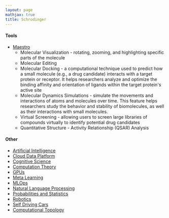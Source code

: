 ```yaml
---
layout: page
mathjax: true
title: Schrodinger
---
```

#### Tools
* [Maestro](https://www.schrodinger.com/products/maestro)
  * Molecular Visualization - rotating, zooming, and highlighting specific parts of the molecule
  * Molecular Editing
  * Molecular Docking - a computational technique used to predict how a small molecule (e.g., a drug candidate) interacts with a target protein or receptor. It helps researchers analyze and optimize the binding affinity and orientation of ligands within the target protein's active site
  * Molecular Dynamics Simulations - simulate the movements and interactions of atoms and molecules over time. This feature helps researchers study the behavior and stability of biomolecules, as well as their interactions with small molecules.
  * Virtual Screening - allowing users to screen large libraries of compounds virtually to identify potential drug candidates
  * Quantitative Structure - Activity Relationship (QSAR) Analysis

#### Other
* [Artificial Intelligence](/artificial_intelligence.md)
* [Cloud Data Platform](/cloud_data_platform.md)
* [Cognitive Science](/cognitive_science.md)
* [Computation Theory](/computation_theory.md)
* [GPUs](/gpus.md)
* [Meta Learning](/meta_learning.md)
* [MLOps](/mlops.md)
* [Natural Language Processing](/natural_language_processing.md)
* [Probabilities and Statistics](/probabilities_and_statistics.md)
* [Robotics](/robotics.md)
* [Self Driving Cars](/self_driving_cars.md)
* [Computational Topology](/computational_topology.md)

